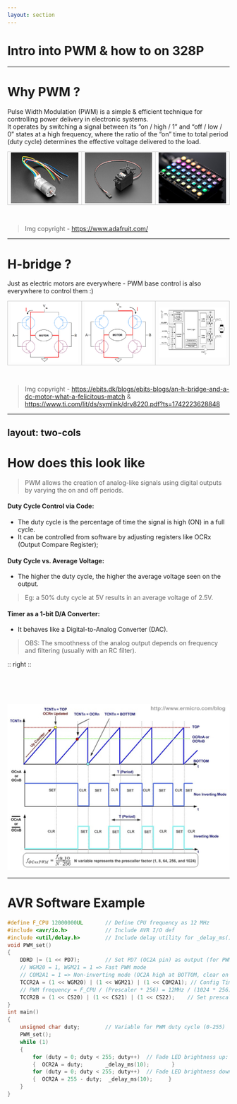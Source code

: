 ```yaml
---
layout: section
---
```


# Intro into PWM & how to on 328P

---

# Why PWM ? 


Pulse Width Modulation (PWM) is a simple & efficient technique for controlling power delivery in electronic systems. 
<br> 
It operates by switching a signal between its “on / high / 1” and “off / low / 0” states at a high frequency, where the ratio of the “on” time to total period (duty cycle) determines the effective voltage delivered to the load.

<style>
table {
  width: 100%;
  border-collapse: collapse;
  table-layout: fixed;
}
td {
  width: 33.33%;
  text-align: center;
  vertical-align: middle;
  border: 1px solid #ccc;
}
.img-responsive {
  width: 100%;
  height: auto;
  max-height: 300px;
  display: block;
}
</style>


<table>
<tbody>
  <tr>
    <td>
      <img class="img-responsive" src="./dc-motor.jpg" 
           alt="DC Motor" />
    </td>
    <td>
      <img class="img-responsive" src="./servo.jpg" 
           alt="Keypad" />
    </td>
    <td>
      <img class="img-responsive" src="./leds-rgb.jpg"
           alt="Light Curtain" />
    </td>
  </tr>
</tbody>
</table>

<br> 

> Img copyright - https://www.adafruit.com/

---

# H-bridge ? 


Just as electric motors are everywhere - PWM base control is also everywhere to control them :) 

<style>
table {
  width: 100%;
  border-collapse: collapse;
  table-layout: fixed;
}
td {
  width: 33.33%;
  text-align: center;
  vertical-align: middle;
  border: 1px solid #ccc;
}
.img-responsive {
  width: 100%;
  height: auto;
  max-height: 300px;
  display: block;
}
</style>


<table>
<tbody>
  <tr>
    <td>
      <img class="img-responsive" src="./htbip-1.webp" 
           alt="DC Motor" />
    </td>
    <td>
      <img class="img-responsive" src="./htbip-2.webp" 
           alt="Keypad" />
    </td>
    <td>
      <img class="img-responsive" src="./drv-ti.png"
           alt="Light Curtain" />
    </td>
  </tr>
</tbody>
</table>

<br> 

> Img copyright - https://ebits.dk/blogs/ebits-blogs/an-h-bridge-and-a-dc-motor-what-a-felicitous-match & https://www.ti.com/lit/ds/symlink/drv8220.pdf?ts=1742223628848

---
layout: two-cols
---

# How does this look like
> PWM allows the creation of analog-like signals using digital outputs by varying the on and off periods.

#### Duty Cycle Control via Code:
- The duty cycle is the percentage of time the signal is high (ON) in a full cycle.
- It can be controlled   from software by adjusting registers like OCRx (Output Compare Register);

#### Duty Cycle vs. Average Voltage:

- The higher the duty cycle, the higher the average voltage seen on the output.
> Eg: a 50% duty cycle at 5V results in an average voltage of 2.5V.

#### Timer as a 1-bit D/A Converter:

- It behaves like a Digital-to-Analog Converter (DAC).

> OBS: The smoothness of the analog output depends on frequency and filtering (usually with an RC filter).

:: right ::

<br> 
<br> 
<br> 
<br> 

<div align="center">
<img src="./ermic-pwm.png" class="rounded w-800">

</div>


---

# AVR Software Example

``` c
#define F_CPU 12000000UL       // Define CPU frequency as 12 MHz
#include <avr/io.h>            // Include AVR I/O def
#include <util/delay.h>        // Include delay utility for _delay_ms()
void PWM_set()
{
    DDRD |= (1 << PD7);        // Set PD7 (OC2A pin) as output (for PWM signal)
    // WGM20 = 1, WGM21 = 1 => Fast PWM mode
    // COM2A1 = 1 => Non-inverting mode (OC2A high at BOTTOM, clear on compare match)
    TCCR2A = (1 << WGM20) | (1 << WGM21) | (1 << COM2A1); // Config Timer/Counter2 for Fast PWM mode, non-inverting out
    // PWM frequency = F_CPU / (Prescaler * 256) = 12MHz / (1024 * 256) ≈ 45.8Hz
    TCCR2B = (1 << CS20) | (1 << CS21) | (1 << CS22);    // Set prescaler to 1024: CS20, CS21, CS22 all set
}
int main()
{
    unsigned char duty;        // Variable for PWM duty cycle (0-255)
    PWM_set();                
    while (1)                
    {
        for (duty = 0; duty < 255; duty++)  // Fade LED brightness up: from 0% to 100% duty cycle
        {  OCR2A = duty;       _delay_ms(10);       }
        for (duty = 0; duty < 255; duty++)  // Fade LED brightness down: from 100% to 0% duty cycle
        {  OCR2A = 255 - duty;  _delay_ms(10);     }
    }
}
```
